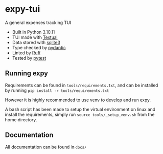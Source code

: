 # expy-tui
A general expenses tracking TUI 
- Built in Python 3.10.11
- TUI made with [Textual](https://github.com/Textualize/textual)
- Data stored with [sqlite3](https://docs.python.org/3/library/sqlite3.html)
- Type checked by [pydantic](https://github.com/pydantic/pydantic)
- Linted by [Ruff](https://github.com/astral-sh/ruff)
- Tested by [pytest](https://github.com/pytest-dev/pytest)

## Running expy
Requirements can be found in `tools/requirements.txt`, and can be installed by running `pip install -r tools/requirements.txt`

However it is highly recommended to use venv to develop and run expy. 

A bash script has been made to setup the virtual environment on linux and install the requirements, simply run `source tools/_setup_venv.sh` from the home directory.

## Documentation
All documentation can be found in `docs/`
